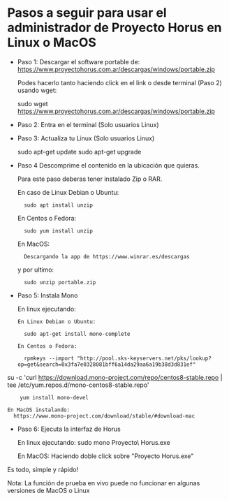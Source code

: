 # Pasos a seguir para usar el administrador de Proyecto Horus en Linux o MacOS

- Paso 1: Descargar el software portable de:
    https://www.proyectohorus.com.ar/descargas/windows/portable.zip
    
    Podes hacerlo tanto haciendo click en el link o desde terminal (Paso 2) usando wget:
    
    sudo wget https://www.proyectohorus.com.ar/descargas/windows/portable.zip

- Paso 2: Entra en el terminal (Solo usuarios Linux)

- Paso 3: Actualiza tu Linux (Solo usuarios Linux)

    sudo apt-get update
    sudo apt-get upgrade
    
- Paso 4 Descomprime el contenido en la ubicación que quieras.
    
    Para este paso deberas tener instalado Zip o RAR.
    
    En caso de Linux Debian o Ubuntu:
    
        sudo apt install unzip
    
    En Centos o Fedora:
        
        sudo yum install unzip
        
    En MacOS:
    
        Descargando la app de https://www.winrar.es/descargas
    
  y por ultimo:
    
        sudo unzip portable.zip
        
- Paso 5: Instala Mono

    En linux ejecutando:
    
      En Linux Debian o Ubuntu:
      
        sudo apt-get install mono-complete
        
      En Centos o Fedora:
      
        rpmkeys --import "http://pool.sks-keyservers.net/pks/lookup?op=get&search=0x3fa7e0328081bff6a14da29aa6a19b38d3d831ef"
su -c 'curl https://download.mono-project.com/repo/centos8-stable.repo | tee /etc/yum.repos.d/mono-centos8-stable.repo'
    
        yum install mono-devel

    En MacOS instalando:
      https://www.mono-project.com/download/stable/#download-mac

- Paso 6: Ejecuta la interfaz de Horus
    
    En linux ejecutando:
      sudo mono Proyecto\ Horus.exe

    En MacOS:
      Haciendo doble click sobre "Proyecto Horus.exe"

Es todo, simple y rápido!

Nota: La función de prueba en vivo puede no funcionar en algunas versiones de MacOS o Linux
